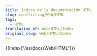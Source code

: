 ```yaml
---
title: Índice de la documentación HTML
slug: conflicting/Web/HTML
tags:
  - HTML
translation_of: Web/HTML/Index
original_slug: Web/HTML/Index
---
```

{{Index("/es/docs/Web/HTML")}}
